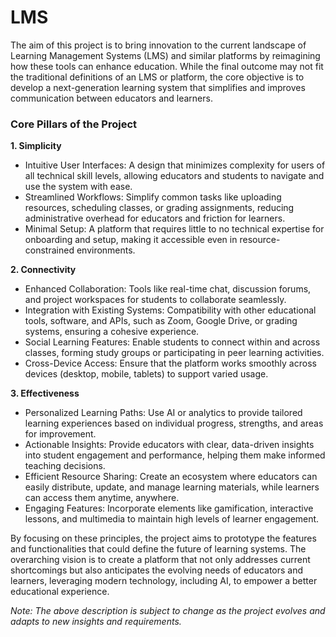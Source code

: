 # LMS
The aim of this project is to bring innovation to the current landscape of Learning Management Systems (LMS) and similar platforms by reimagining how these tools can enhance education. While the final outcome may not fit the traditional definitions of an LMS or platform, the core objective is to develop a next-generation learning system that simplifies and improves communication between educators and learners.
### Core Pillars of the Project
**1. Simplicity**
  - Intuitive User Interfaces: A design that minimizes complexity for users of all technical skill levels, allowing educators and students to navigate and use the system with ease.
  - Streamlined Workflows: Simplify common tasks like uploading resources, scheduling classes, or grading assignments, reducing administrative overhead for educators and friction for learners.
  - Minimal Setup: A platform that requires little to no technical expertise for onboarding and setup, making it accessible even in resource-constrained environments.

**2. Connectivity**
  - Enhanced Collaboration: Tools like real-time chat, discussion forums, and project workspaces for students to collaborate seamlessly.
  - Integration with Existing Systems: Compatibility with other educational tools, software, and APIs, such as Zoom, Google Drive, or grading systems, ensuring a cohesive experience.
  - Social Learning Features: Enable students to connect within and across classes, forming study groups or participating in peer learning activities.
  - Cross-Device Access: Ensure that the platform works smoothly across devices (desktop, mobile, tablets) to support varied usage.

**3. Effectiveness**
  - Personalized Learning Paths: Use AI or analytics to provide tailored learning experiences based on individual progress, strengths, and areas for improvement.
  - Actionable Insights: Provide educators with clear, data-driven insights into student engagement and performance, helping them make informed teaching decisions.
  - Efficient Resource Sharing: Create an ecosystem where educators can easily distribute, update, and manage learning materials, while learners can access them anytime, anywhere.
  - Engaging Features: Incorporate elements like gamification, interactive lessons, and multimedia to maintain high levels of learner engagement.

By focusing on these principles, the project aims to prototype the features and functionalities that could define the future of learning systems. The overarching vision is to create a platform that not only addresses current shortcomings but also anticipates the evolving needs of educators and learners, leveraging modern technology, including AI, to empower a better educational experience.

_Note: The above description is subject to change as the project evolves and adapts to new insights and requirements._
